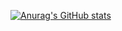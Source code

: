 [![Anurag's GitHub stats](https://github-readme-stats.vercel.app/api?username=thayronyvonheld&show_icons=true&theme=tokyonight)](https://github.com/anuraghazra/github-readme-stats)

